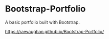 # Bootstrap-Portfolio

A basic portfolio built with Bootstrap.

https://raevaughan.github.io/Bootstrap-Portfolio/
